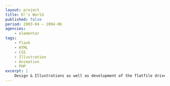```yaml
---
layout: project
title: D!’s World
published: false
period: 2003-04 – 2004-06
agencies:
    - elementar
tags:
    - Flash
    - HTML
    - CSS
    - Illustration
    - Animation
    - PHP
excerpt: |
    Design & Illustrations as well as development of the flatfile driven flash website for germany famous dance instructor Detlef D! Soost.
---
```

